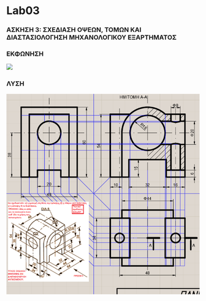 # Lab03
### ΑΣΚΗΣΗ 3: ΣΧΕΔΙΑΣΗ ΟΨΕΩΝ, ΤΟΜΩΝ ΚΑΙ ΔΙΑΣΤΑΣΙΟΛΟΓΗΣΗ ΜΗΧΑΝΟΛΟΓΙΚΟΥ ΕΞΑΡΤΗΜΑΤΟΣ

### ΕΚΦΩΝΗΣΗ
![](/3_Β.png)

### ΛΥΣΗ
![](/LYSH.png)

